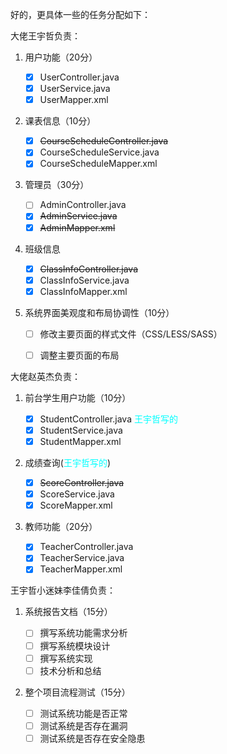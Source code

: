 好的，更具体一些的任务分配如下：

大佬王宇哲负责：

1. 用户功能（20分）

    - [x] UserController.java
    - [x] UserService.java
    - [x] UserMapper.xml

2. 课表信息（10分）

   - [x] ~~CourseScheduleController.java~~
   - [x] CourseScheduleService.java
   - [x] CourseScheduleMapper.xml

3. 管理员（30分）

   - [ ] AdminController.java
   - [x] ~~AdminService.java~~
   - [x] ~~AdminMapper.xml~~

4. 班级信息

   - [x] ~~ClassInfoController.java~~
   - [x] ClassInfoService.java
   - [x] ClassInfoMapper.xml

5. 系统界面美观度和布局协调性（10分）

    - [ ] 修改主要页面的样式文件（CSS/LESS/SASS）
    - [ ] 调整主要页面的布局



   
大佬赵英杰负责：

1. 前台学生用户功能（10分）

    - [x] StudentController.java <a style="color:#00ffff">王宇哲写的</a>
    - [x] StudentService.java
    - [x] StudentMapper.xml

2. 成绩查询(<a style="color:#00ffff">王宇哲写的</a>)

    - [x] ~~ScoreController.java~~
    - [x] ScoreService.java
    - [x] ScoreMapper.xml

3. 教师功能（20分）

    - [x] TeacherController.java
    - [x] TeacherService.java
    - [x] TeacherMapper.xml

王宇哲小迷妹李佳倩负责：

1. 系统报告文档（15分）

   - [ ] 撰写系统功能需求分析
   - [ ] 撰写系统模块设计
   - [ ] 撰写系统实现
   - [ ] 技术分析和总结

2. 整个项目流程测试（15分）

   - [ ] 测试系统功能是否正常
   - [ ] 测试系统是否存在漏洞
   - [ ] 测试系统是否存在安全隐患